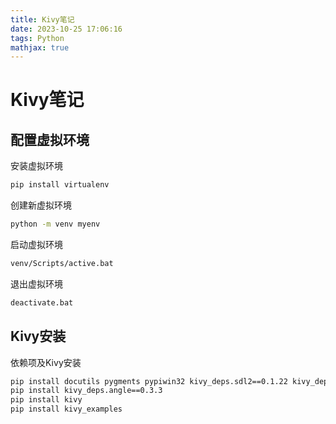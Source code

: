 ```yaml
---
title: Kivy笔记
date: 2023-10-25 17:06:16
tags: Python
mathjax: true
---
```


# Kivy笔记

## 配置虚拟环境

安装虚拟环境

```bash
pip install virtualenv
```

创建新虚拟环境

```bash
python -m venv myenv
```

启动虚拟环境

```bash
venv/Scripts/active.bat
```

退出虚拟环境

```bash
deactivate.bat
```

## Kivy安装

依赖项及Kivy安装

```bash
pip install docutils pygments pypiwin32 kivy_deps.sdl2==0.1.22 kivy_deps.glew==0.1.12
pip install kivy_deps.angle==0.3.3
pip install kivy
pip install kivy_examples
```
